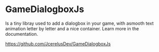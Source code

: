 # GameDialogboxJs
Is a tiny libray used to add a dialogbox in your game,
with asmooth text animation letter by letter and a nice container.
Learn more in the documentation.


https://github.com/JcerelusDev/GameDialogboxJs
